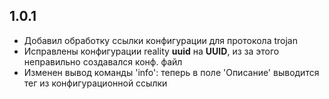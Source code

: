 ## 1.0.1
- Добавил обработку ссылки конфигурации для протокола trojan
- Исправлены конфигурации reality __uuid__ на __UUID__, из за этого неправильно создавался конф. файл
- Изменен вывод команды 'info': теперь в поле 'Описание' выводится тег из конфигурационной ссылки